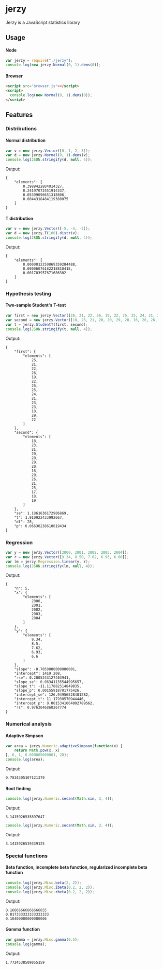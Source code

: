 # jerzy

Jerzy is a JavaScript statistics library

## Usage
#### Node

```javascript
var jerzy = require("./jerzy");
console.log(new jerzy.Normal(0, 1).dens(0));
```

#### Browser

```html
<script src="browser.js"></script>
<script>
  console.log(new Normal(0, 1).dens(0));
</script>

```

## Features
### Distributions
#### Normal distribution

```javascript
var v = new jerzy.Vector([0, 1, 2, 3]);
var d = new jerzy.Normal(0, 1).dens(v);
console.log(JSON.stringify(d, null, 4));
```

Output:

```
{
    "elements": [
        0.3989422804014327,
        0.24197072451914337,
        0.05399096651318806,
        0.0044318484119380075
    ]
}
```

#### T distribution

```javascript
var v = new jerzy.Vector([-5, -4, -3]);
var d = new jerzy.T(100).distr(v);
console.log(JSON.stringify(d, null, 4));
```

Output:

```
{
    "elements": [
        0.0000012250869359284488,
        0.00006076182218810418,
        0.001703957671686302
    ]
}
```

### Hypothesis testing
#### Two-sample Student's T-test

```javascript
var first = new jerzy.Vector([26, 21, 22, 26, 19, 22, 26, 25, 24, 21, 23, 23, 18, 29, 22]);
var second = new jerzy.Vector([18, 23, 21, 20, 20, 29, 20, 16, 20, 26, 21, 25, 17, 18, 19]);
var t = jerzy.StudentT(first, second);
console.log(JSON.stringify(t, null, 4));
```

Output:

```
{
    "first": {
        "elements": [
            26,
            21,
            22,
            26,
            19,
            22,
            26,
            25,
            24,
            21,
            23,
            23,
            18,
            29,
            22
        ]
    },
    "second": {
        "elements": [
            18,
            23,
            21,
            20,
            20,
            29,
            20,
            16,
            20,
            26,
            21,
            25,
            17,
            18,
            19
        ]
    },
    "se": 1.1861636172906869,
    "t": 1.910922433992667,
    "df": 28,
    "p": 0.06630238610019434
}
```

### Regression

```javascript
var y = new jerzy.Vector([2000, 2001, 2002, 2003, 2004]);
var r = new jerzy.Vector([9.34, 8.50, 7.62, 6.93, 6.60]);
var lm = jerzy.Regression.linear(y, r);
console.log(JSON.stringify(lm, null, 4));
```

Output:

```
{
    "n": 5,
    "x": {
        "elements": [
            2000,
            2001,
            2002,
            2003,
            2004
        ]
    },
    "y": {
        "elements": [
            9.34,
            8.5,
            7.62,
            6.93,
            6.6
        ]
    },
    "slope": -0.7050000000000001,
    "intercept": 1419.208,
    "rse": 0.2005243127403941,
    "slope_se": 0.06341135544995657,
    "slope_t": -11.117882514849835,
    "slope_p": 0.00155918701775426,
    "intercept_se": 126.94956528481282,
    "intercept_t": 11.17930570944446,
    "intercept_p": 0.0015341064002789562,
    "rs": 0.9763046860267774
}
```

### Numerical analysis
#### Adaptive Simpson

```javascript
var area = jerzy.Numeric.adaptiveSimpson(function(x) {
	return Math.pow(x, x)
}, 0, 1, 0.000000000001, 20);
console.log(area);
```

Output:

```
0.7834305107121379
```

#### Root finding

```javascript
console.log(jerzy.Numeric.secant(Math.sin, 3, 4));
```

Output:

```
3.1415926535897647
```

```javascript
console.log(jerzy.Numeric.secant(Math.sin, 3, 4));
```

Output:

```
3.1415926539339125
```

### Special functions
#### Beta function, incomplete beta function, regularized incomplete beta function

```javascript
console.log(jerzy.Misc.beta(2, 2));
console.log(jerzy.Misc.ibeta(0.2, 2, 2));
console.log(jerzy.Misc.rbeta(0.2, 2, 2));
```

Output:

```
0.16666666666666655
0.017333333333333333
0.10400000000000006
```

#### Gamma function

```javascript
var gamma = jerzy.Misc.gamma(0.5);
console.log(gamma);
```

Output:

```
1.7724538509055159
```

